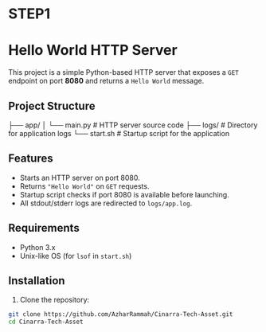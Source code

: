 # STEP1

# Hello World HTTP Server

This project is a simple Python-based HTTP server that exposes a `GET` endpoint on port **8080** and returns a `Hello World` message.

##  Project Structure

├── app/
│ └── main.py # HTTP server source code
├── logs/ # Directory for application logs
└── start.sh # Startup script for the application


##  Features

- Starts an HTTP server on port 8080.
- Returns `"Hello World"` on `GET` requests.
- Startup script checks if port 8080 is available before launching.
- All stdout/stderr logs are redirected to `logs/app.log`.

##  Requirements

- Python 3.x
- Unix-like OS (for `lsof` in `start.sh`)

##  Installation

1. Clone the repository:

```bash
git clone https://github.com/AzharRammah/Cinarra-Tech-Asset.git
cd Cinarra-Tech-Asset


